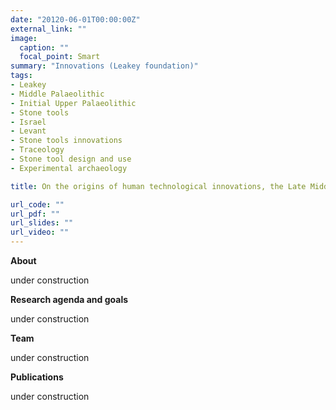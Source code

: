 ```yaml
---
date: "20120-06-01T00:00:00Z"
external_link: ""
image:
  caption: ""
  focal_point: Smart
summary: "Innovations (Leakey foundation)"
tags:
- Leakey
- Middle Palaeolithic
- Initial Upper Palaeolithic
- Stone tools
- Israel
- Levant
- Stone tools innovations
- Traceology
- Stone tool design and use
- Experimental archaeology

title: On the origins of human technological innovations, the Late Middle-to-Upper Paleolithic transition in the Levant 

url_code: ""
url_pdf: ""
url_slides: ""
url_video: ""
---
```


**About**

under construction

**Research agenda and goals**

under construction

**Team**

under construction

**Publications**

under construction








